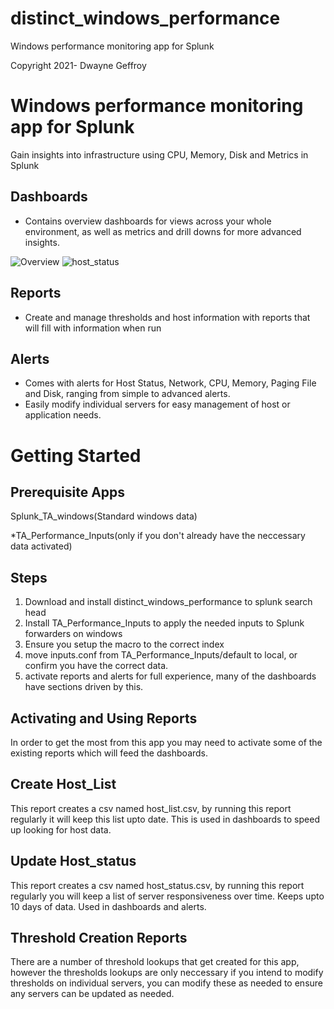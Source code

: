 # distinct_windows_performance
 Windows performance monitoring app for Splunk
 
 Copyright 2021- Dwayne Geffroy
 
# Windows performance monitoring app for Splunk
  
Gain insights into infrastructure using CPU, Memory, Disk and Metrics in Splunk

## Dashboards
- Contains overview dashboards for views across your whole environment, as well as metrics and drill downs for more advanced insights.

![Overview](https://user-images.githubusercontent.com/10578846/127149427-b67420fd-2d3b-4a8f-a1d8-6349566a0839.PNG)
![host_status](https://user-images.githubusercontent.com/10578846/127149651-c3861cce-897f-41c4-8117-eead2bb8f4d5.PNG)

## Reports
- Create and manage thresholds and host information with reports that will fill with information when run

## Alerts
- Comes with alerts for Host Status, Network, CPU, Memory, Paging File and Disk, ranging from simple to advanced alerts.
- Easily modify individual servers for easy management of host or application needs.

# Getting Started

## Prerequisite Apps
Splunk_TA_windows(Standard windows data)

*TA_Performance_Inputs(only if you don't already have the neccessary data activated)

## Steps
1. Download and install distinct_windows_performance to splunk search head
2. Install TA_Performance_Inputs to apply the needed inputs to Splunk forwarders on windows
3. Ensure you setup the macro to the correct index
4. move inputs.conf from TA_Performance_Inputs/default to local, or confirm you have the correct data.
5. activate reports and alerts for full experience, many of the dashboards have sections driven by this.

## Activating and Using Reports
In order to get the most from this app you may need to activate some of the existing reports which will feed the dashboards.

## Create Host_List 
This report creates a csv named host_list.csv, by running this report regularly it will keep this list upto date. This is used in dashboards to speed up looking for host data.

## Update Host_status
This report creates a csv named host_status.csv, by running this report regularly you will keep a list of server responsiveness over time. Keeps upto 10 days of data. Used in dashboards and alerts.

## Threshold Creation Reports
There are a number of threshold lookups that get created for this app, however the thresholds lookups are only neccessary if you intend to modify thresholds on individual servers, you can modify these as needed to ensure any servers can be updated as needed.

